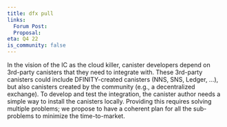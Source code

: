 ```yaml
---
title: dfx pull
links:
  Forum Post:
  Proposal:
eta: Q4 22
is_community: false
---
```

In the vision of the IC as the cloud killer, canister developers depend on 3rd-party canisters that they need to integrate with. These 3rd-party canisters could include DFINITY-created canisters (NNS, SNS, Ledger, …), but also canisters created by the community (e.g., a decentralized exchange). To develop and test the integration, the canister author needs a simple way to install the canisters locally. Providing this requires solving multiple problems; we propose to have a coherent plan for all the sub-problems to minimize the time-to-market.

